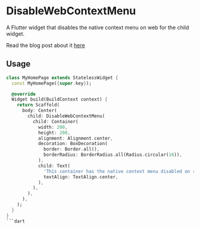 # DisableWebContextMenu

A Flutter widget that disables the native context menu on web for the child widget.

Read the blog post about it [here](https://mariuti.com/posts/flutter-web-disable-browser-context-menu-for-specific-widget/)

## Usage

```dart
class MyHomePage extends StatelessWidget {
  const MyHomePage({super.key});

  @override
  Widget build(BuildContext context) {
    return Scaffold(
      body: Center(
        child: DisableWebContextMenu(
          child: Container(
            width: 200,
            height: 200,
            alignment: Alignment.center,
            decoration: BoxDecoration(
              border: Border.all(),
              borderRadius: BorderRadius.all(Radius.circular(16)),
            ),
            child: Text(
              'This container has the native context menu disabled on right click',
              textAlign: TextAlign.center,
            ),
          ),
        ),
      ),
    );
  }
}
```dart

